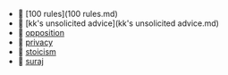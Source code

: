 * 📄 [100 rules](100 rules.md)
* 📄 [kk's unsolicited advice](kk's unsolicited advice.md)
* 📄 [opposition](opposition.md)
* 📄 [privacy](privacy.md)
* 📄 [stoicism](stoicism.md)
* 📄 [suraj](suraj.md)
